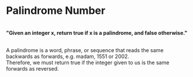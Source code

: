 # Palindrome Number<br>

<br><b>"Given an integer x, return true if x is a palindrome, and false otherwise."</b><br><br>

A palindrome is a word, phrase, or sequence that reads the same backwards as forwards, e.g. madam, 1551 or 2002.<br>
Therefore, we must return true if the integer given to us is the same forwards as reversed.

